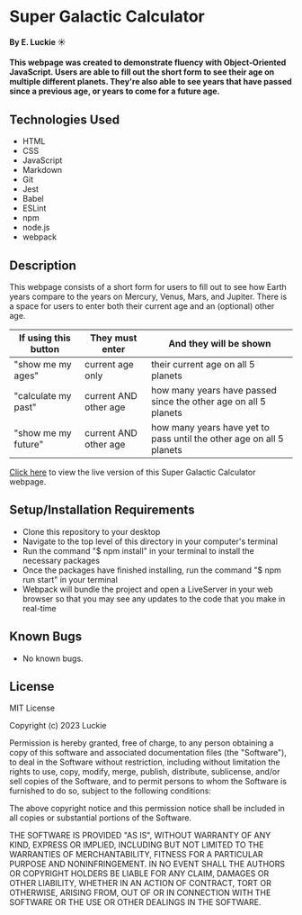 # Super Galactic Calculator

#### By E. Luckie ☀️

#### This webpage was created to demonstrate fluency with Object-Oriented JavaScript. Users are able to fill out the short form to see their age on multiple different planets. They're also able to see years that have passed since a previous age, or years to come for a future age.

## Technologies Used

* HTML
* CSS
* JavaScript
* Markdown
* Git
* Jest
* Babel
* ESLint
* npm
* node.js
* webpack

## Description

This webpage consists of a short form for users to fill out to see how Earth years compare to the years on Mercury, Venus, Mars, and Jupiter. There is a space for users to enter both their current age and an (optional) other age.

| If using this button | They must enter | And they will be shown |
| -------------- | --------------- | ---------------------- |
| "show me my ages" | current age only | their current age on all 5 planets |
| "calculate my past" | current AND other age | how many years have passed since the other age on all 5 planets |
| "show me my future" | current AND other age | how many years have yet to pass until the other age on all 5 planets |

[Click here](https://eluckie.github.io/super-galactic-calculator/) to view the live version of this Super Galactic Calculator webpage.

## Setup/Installation Requirements

* Clone this repository to your desktop
* Navigate to the top level of this directory in your computer's terminal
* Run the command "$ npm install" in your terminal to install the necessary packages
* Once the packages have finished installing, run the command "$ npm run start" in your terminal
* Webpack will bundle the project and open a LiveServer in your web browser so that you may see any updates to the code that you make in real-time

## Known Bugs

* No known bugs.

## License

MIT License

Copyright (c) 2023 Luckie

Permission is hereby granted, free of charge, to any person obtaining a copy of this software and associated documentation files (the "Software"), to deal in the Software without restriction, including without limitation the rights to use, copy, modify, merge, publish, distribute, sublicense, and/or sell copies of the Software, and to permit persons to whom the Software is furnished to do so, subject to the following conditions:

The above copyright notice and this permission notice shall be included in all copies or substantial portions of the Software.

THE SOFTWARE IS PROVIDED "AS IS", WITHOUT WARRANTY OF ANY KIND, EXPRESS OR IMPLIED, INCLUDING BUT NOT LIMITED TO THE WARRANTIES OF MERCHANTABILITY, FITNESS FOR A PARTICULAR PURPOSE AND NONINFRINGEMENT. IN NO EVENT SHALL THE AUTHORS OR COPYRIGHT HOLDERS BE LIABLE FOR ANY CLAIM, DAMAGES OR OTHER LIABILITY, WHETHER IN AN ACTION OF CONTRACT, TORT OR OTHERWISE, ARISING FROM, OUT OF OR IN CONNECTION WITH THE SOFTWARE OR THE USE OR OTHER DEALINGS IN THE SOFTWARE.
